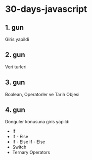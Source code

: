# 30-days-javascript

## 1. gun

<p>Giris yapildi</p>

## 2. gun

<p>Veri turleri </p>

## 3. gun

<p>Boolean, Operatorler ve Tarih Objesi </p>

## 4. gun

<p>Donguler konusuna giris yapildi</p>
<ul>
<li>If</li>
<li>If - Else</li>
<li>If - Else If - Else</li>
<li>Switch</li>
<li>Ternary Operators</li>
</ul>
